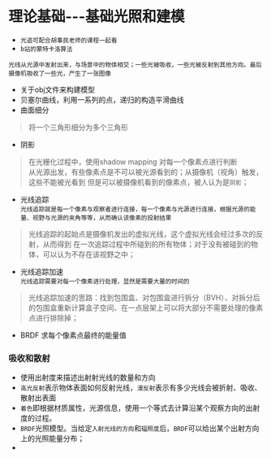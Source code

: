 # 理论基础---基础光照和建模

- `光追可配合胡事民老师的课程一起看`
- `b站的蒙特卡洛算法`

`光线从光源中发射出来，与场景中的物体相交；一些光被吸收，一些光被反射到其他方向。最后摄像机吸收了一些光，产生了一张图像`

- 关于obj文件来构建模型
- 贝塞尔曲线，利用一系列的点，递归的构造平滑曲线
- 曲面细分
> 将一个三角形细分为多个三角形

- 阴影
> 在光栅化过程中，使用shadow mapping 对每一个像素点进行判断   
> 从光源出发，有些像素点是不可以被光源看到的；从摄像机（视角）触发，这些不能被光看到
> 但是可以被摄像机看到的像素点，被人认为是`阴影`；

- 光线追踪     
`光线追踪就是每一个像素与观察者进行连接，每一个像素与光源进行连接，根据光源的能量、视野与光源的夹角等等，从而确认该像素的投射结果`
> 光线追踪的起始点是摄像机发出的虚拟光线，这个虚拟光线会经过多次的反射，从而得到
> 在一次追踪过程中所碰到的所有物体；对于没有被碰到的物体，可以认为不存在该视野之中；

- 光线追踪加速   
`光线追踪需要对每一个像素进行处理，显然是需要大量的时间的`

> 光线追踪加速的思路：找到包围盒、对包围盒进行拆分（BVH）、对拆分后的包围盒重新计算盒子空间、在一点层架上可以将大部分不需要处理的像素点进行排除掉；
- BRDF 求每个像素点最终的能量值

### 吸收和散射
- 使用出射度来描述出射射光线的数量和方向
- `高光反射`表示物体表面如何反射光线，`漫反射`表示有多少光线会被折射、吸收、散射出表面
- `着色`即根据材质属性，光源信息，使用一个等式去计算沿某个观察方向的出射度的过程。
- `BRDF`光照模型。当给定`入射光线的方向`和`辐照度`后，`BRDF`可以给出某个出射方向上的光照能量分布；
- 